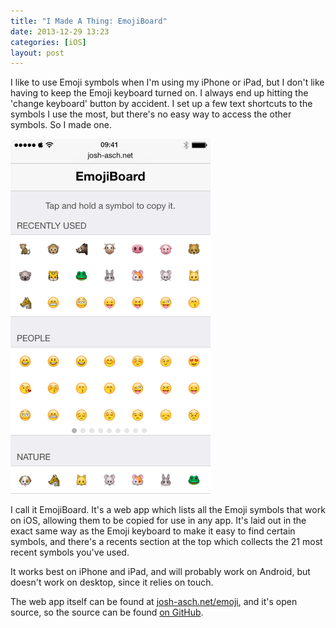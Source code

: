 ```yaml
---
title: "I Made A Thing: EmojiBoard"
date: 2013-12-29 13:23
categories: [iOS]
layout: post
---
```


I like to use Emoji symbols when I'm using my iPhone or iPad, but I don't like having to keep the Emoji keyboard turned on. I always end up hitting the 'change keyboard' button by accident. I set up a few text shortcuts to the symbols I use the most, but there's no easy way to access the other symbols. So I made one. <!-- more -->

<img src="/images/2013/12/29/i-made-a-thing-emojiboard/EmojiBoard.png" width="320" height="568" />

I call it EmojiBoard. It's a web app which lists all the Emoji symbols that work on iOS, allowing them to be copied for use in any app. It's laid out in the exact same way as the Emoji keyboard to make it easy to find certain symbols, and there's a recents section at the top which collects the 21 most recent symbols you've used.

It works best on iPhone and iPad, and will probably work on Android, but doesn't work on desktop, since it relies on touch.

The web app itself can be found at [josh-asch.net/emoji][1], and it's open source, so the source can be found [on GitHub][2].

[1]: http://josh-asch.net/emoji/
[2]: http://github.com/jobbogamer/EmojiBoard